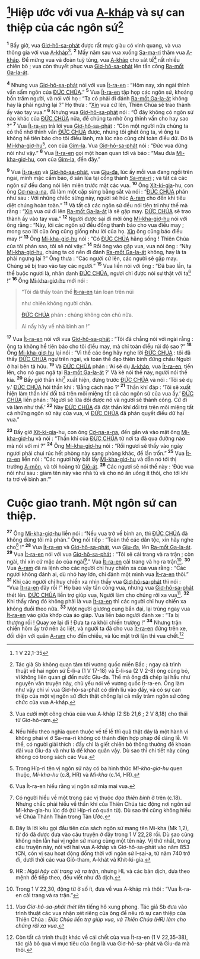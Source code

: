 # [^1@-820dce34-c122-49f5-bcaf-b0c5aed18a18]Hiệp ước với vua [A-kháp]() và sự can thiệp của các ngôn sứ[^1-820dce34-c122-49f5-bcaf-b0c5aed18a18]
<sup><b>1</b></sup> Bấy giờ, vua [Giơ-hô-sa-phát]() được rất mực giàu có vinh quang, và vua thông gia với vua [A-kháp]()[^2-820dce34-c122-49f5-bcaf-b0c5aed18a18]. <sup><b>2</b></sup> Mấy năm sau vua xuống [Sa-ma-ri]() thăm vua [A-kháp](). Để mừng vua và đoàn tuỳ tùng, vua [A-kháp]() cho sát tế[^3-820dce34-c122-49f5-bcaf-b0c5aed18a18] rất nhiều chiên bò ; vua còn thuyết phục vua [Giơ-hô-sa-phát]() lên tấn công [Ra-mốt Ga-la-át]().

<sup><b>4</b></sup> Nhưng vua [Giơ-hô-sa-phát]() nói với vua [Ít-ra-en]() : “Hôm nay, xin ngài thỉnh vấn sấm ngôn của [ĐỨC CHÚA]().” <sup><b>5</b></sup> Vua [Ít-ra-en]() tập họp các ngôn sứ, khoảng bốn trăm người, và nói với họ : “Ta có phải đi đánh [Ra-mốt Ga-la-át]() không hay là phải ngưng lại ?” Họ thưa : “[Xin]() vua cứ lên, Thiên Chúa sẽ trao thành ấy vào tay vua.” <sup><b>6</b></sup> Nhưng vua [Giơ-hô-sa-phát]() nói : “Ở đây không có ngôn sứ nào khác của [ĐỨC CHÚA]() nữa, để chúng ta nhờ ông thỉnh vấn cho hay sao ?” <sup><b>7</b></sup> Vua [Ít-ra-en]() trả lời vua [Giơ-hô-sa-phát]() : “Còn một người nữa chúng ta có thể nhờ thỉnh vấn [ĐỨC CHÚA]() được, nhưng tôi ghét ông ta, vì ông ta không hề tiên báo cho tôi điều lành, mà lúc nào cũng chỉ toàn điều dữ. Đó là [Mi-kha-giơ-hu]()[^5-820dce34-c122-49f5-bcaf-b0c5aed18a18], con của [Gim-la](). Vua [Giơ-hô-sa-phát]() nói : “Đức vua đừng nói như vậy.” <sup><b>8</b></sup> Vua [Ít-ra-en]() gọi một hoạn quan tới và bảo : “Mau đưa [Mi-kha-giơ-hu](), con của [Gim-la](), đến đây.”

<sup><b>9</b></sup> Vua [Ít-ra-en]() và [Giơ-hô-sa-phát](), vua [Giu-đa](), lúc ấy mỗi vua đang ngồi trên ngai, mình mặc cẩm bào, ở sân lúa tại cổng thành [Sa-ma-ri]() ; và tất cả các ngôn sứ đều đang nói liên miên trước mặt các vua. <sup><b>10</b></sup> Ông [Xít-ki-gia]()-hu, con ông [Cơ-na-a-na](), đã làm một cặp sừng bằng sắt và nói : “[ĐỨC CHÚA]() phán như sau : Với những chiếc sừng này, ngươi sẽ húc [A-ram]() cho đến khi tiêu diệt chúng hoàn toàn.” <sup><b>11</b></sup> Và tất cả các ngôn sứ đều nói tiên tri như thế mà rằng : “[Xin]() vua cứ đi lên [Ra-mốt Ga-la-át]() là sẽ gặp may. [ĐỨC CHÚA]() sẽ trao thành ấy vào tay vua.” <sup><b>12</b></sup> Người được sai đi mời ông [Mi-kha-giơ-hu]() nói với ông rằng : “Này, lời các ngôn sứ đều đồng thanh báo cho vua điều may ; mong sao lời của ông cũng giống như lời của họ. [Xin]() ông cũng báo điều may !” <sup><b>13</b></sup> Ông [Mi-kha-giơ-hu]() nói : “Có [ĐỨC CHÚA]() hằng sống ! Thiên Chúa của tôi phán sao, tôi sẽ nói vậy.” <sup><b>14</b></sup> Rồi ông vào gặp vua, vua nói ông : “Này [Mi-kha-giơ-hu](), chúng ta có nên đi đánh [Ra-mốt Ga-la-át]() không, hay là ta phải ngưng lại ?” Ông thưa : “Các người cứ lên, các người sẽ gặp may. Chúng sẽ bị trao vào tay các người.” <sup><b>15</b></sup> Vua liền nói với ông : “Đã bao lần, ta thề buộc ngươi là, nhân danh [ĐỨC CHÚA](), ngươi chỉ được nói sự thật với ta[^6-820dce34-c122-49f5-bcaf-b0c5aed18a18] !” <sup><b>16</b></sup> Ông [Mi-kha-giơ-hu]() mới nói :

> “Tôi đã thấy toàn thể [Ít-ra-en]() tán loạn trên núi
>
> như chiên không người chăn.
>
> [ĐỨC CHÚA]() phán : chúng không còn chủ nữa.
>
> Ai nấy hãy về nhà bình an !”

<sup><b>17</b></sup> Vua [Ít-ra-en]() nói với vua [Giơ-hô-sa-phát]() : “Tôi đã chẳng nói với ngài rằng : ông ta không hề tiên báo cho tôi điều may, mà chỉ toàn điều rủi đó sao ?” <sup><b>18</b></sup> Ông [Mi-kha-giơ-hu]() lại nói : “Vì thế các ông hãy nghe lời [ĐỨC CHÚA]() : tôi đã thấy [ĐỨC CHÚA]() ngự trên ngai, và toàn thể đạo thiên binh đứng chầu Người ở hai bên tả hữu. <sup><b>19</b></sup> Và [ĐỨC CHÚA]() phán : ‘Ai sẽ dụ [A-kháp](), vua [Ít-ra-en](), tiến lên, cho nó gục ngã tại [Ra-mốt Ga-la-át]() ?’ Và kẻ nói thế này, người nói thế kia. <sup><b>20</b></sup> Bấy giờ thần khí[^7-820dce34-c122-49f5-bcaf-b0c5aed18a18] xuất hiện, đứng trước [ĐỨC CHÚA]() và nói : ‘Tôi sẽ dụ y.’ [ĐỨC CHÚA]() hỏi thần khí : ‘Bằng cách nào ?’ <sup><b>21</b></sup> Thần khí đáp : ‘Tôi sẽ xuất hiện làm thần khí dối trá trên môi miệng tất cả các ngôn sứ của vua ấy.’ [ĐỨC CHÚA]() liền phán : ‘Ngươi sẽ lừa dối được nó và ngươi sẽ thành công. Cứ đi và làm như thế.’ <sup><b>22</b></sup> Này [ĐỨC CHÚA]() đã đặt thần khí dối trá trên môi miệng tất cả những ngôn sứ này của vua, vì [ĐỨC CHÚA]() đã phán quyết điều dữ hại vua.”

<sup><b>23</b></sup> Bấy giờ [Xít-ki-gia]()-hu, con ông [Cơ-na-a-na](), đến gần vả vào mặt ông [Mi-kha-giơ-hu]() và nói : “Thần khí của [ĐỨC CHÚA]() từ nơi ta đã qua đường nào mà nói với mi ?” <sup><b>24</b></sup> Ông [Mi-kha-giơ-hu]() nói : “Rồi ngươi sẽ thấy vào ngày ngươi phải chui rúc hết phòng này sang phòng khác, để lẩn trốn.” <sup><b>25</b></sup> Vua [Ít-ra-en]() liền nói : “Các ngươi hãy bắt lấy [Mi-kha-giơ-hu]() và dẫn nó tới thị trưởng [A-môn](), và tới hoàng tử [Giô-át](). <sup><b>26</b></sup> Các ngươi sẽ nói thế này : ‘Đức vua nói như sau : giam tên này vào nhà tù và cho nó ăn uống ít thôi, cho tới khi ta trở về bình an.’”

# Cuộc giao tranh. Một ngôn sứ can thiệp.
<sup><b>27</b></sup> Ông [Mi-kha-giơ-hu]() liền nói : “Nếu vua trở về bình an, thì [ĐỨC CHÚA]() đã không dùng tôi mà phán.” Ông nói tiếp : “Toàn thể các dân tộc, xin hãy nghe cho[^8-820dce34-c122-49f5-bcaf-b0c5aed18a18] !” <sup><b>28</b></sup> Vua [Ít-ra-en]() và [Giơ-hô-sa-phát](), vua [Giu-đa](), lên [Ra-mốt Ga-la-át](). <sup><b>29</b></sup> Vua [Ít-ra-en]() nói với vua [Giơ-hô-sa-phát]() : “Tôi sẽ cải trang và ra trận ; còn ngài, thì xin cứ mặc áo của ngài[^9-820dce34-c122-49f5-bcaf-b0c5aed18a18].” Vua [Ít-ra-en]() cải trang và họ ra trận[^10-820dce34-c122-49f5-bcaf-b0c5aed18a18]. <sup><b>30</b></sup> Vua [A-ram]() đã ra lệnh cho các người chỉ huy chiến xa của vua rằng : “Các ngươi không đánh ai, dù nhỏ hay lớn, chỉ đánh một mình vua [Ít-ra-en]() thôi.” <sup><b>31</b></sup> Khi các người chỉ huy chiến xa nhìn thấy vua [Giơ-hô-sa-phát]() thì nói : “Vua [Ít-ra-en]() đây rồi !” Họ bao vây tấn công vua, nhưng vua [Giơ-hô-sa-phát]() thét lên. [ĐỨC CHÚA]() liền trợ giúp vua, Người làm cho chúng rời xa vua[^11-820dce34-c122-49f5-bcaf-b0c5aed18a18]. <sup><b>32</b></sup> Khi thấy rằng đó không phải là vua [Ít-ra-en]() thì các người chỉ huy chiến xa không đuổi theo nữa. <sup><b>33</b></sup> Một người giương cung bắn đại, lại trúng ngay vua [Ít-ra-en]() vào giữa khớp của áo giáp. Vua liền bảo người đánh xe : “Ta bị thương rồi ! Quay xe lại đi ! Đưa ta ra khỏi chiến trường !” <sup><b>34</b></sup> Nhưng trận chiến hôm ấy trở nên ác liệt, và người ta đã cho vua [Ít-ra-en]() đứng trên xe, đối diện với quân [A-ram]() cho đến chiều, và lúc mặt trời lặn thì vua chết.[^12-820dce34-c122-49f5-bcaf-b0c5aed18a18]

[^1-820dce34-c122-49f5-bcaf-b0c5aed18a18]: Tác giả Sb không quan tâm tới vương quốc miền Bắc ; ngay cả trình thuật về hai ngôn sứ Ê-li-a (1 V 17-18) và Ê-li-sa (2 V 2-8) ông cũng bỏ, vì không liên quan gì đến nước Giu-đa. Thế mà ông đã chép lại hầu như nguyên văn truyện này, chủ yếu nói về vương quốc Ít-ra-en. Ông làm như vậy chỉ vì vua Giơ-hô-sa-phát có dính líu vào đấy, và có sự can thiệp của một vị ngôn sứ đích thật chống lại cả mấy trăm ngôn sứ công chức của vua A-kháp.
[^2-820dce34-c122-49f5-bcaf-b0c5aed18a18]: Vua cưới một công chúa của vua A-kháp (2 Sb 21,6 ; 2 V 8,18) cho thái tử Giơ-hô-ram.
[^3-820dce34-c122-49f5-bcaf-b0c5aed18a18]: Nếu hiểu theo nghĩa quen thuộc về tế lễ thì quả thật đây là một hành vi không phải vì ở Sa-ma-ri không có thánh điện hợp pháp để dâng lễ. Vì thế, có người giải thích : đấy chỉ là giết chiên bò thông thường để khoản đãi vua Giu-đa và như là để khao quân vậy. Dù sao thì chi tiết này cũng không có trong sách các Vua.
[^5-820dce34-c122-49f5-bcaf-b0c5aed18a18]: Trong Híp-ri tên vị ngôn sứ này có ba hình thức *Mi-kha-giơ-hu* quen thuộc, *Mi-kha-hu* (c.8, HR) và *Mi-kha* (c.14, HR).
[^6-820dce34-c122-49f5-bcaf-b0c5aed18a18]: Vua Ít-ra-en hiểu rằng vị ngôn sứ mỉa mai vua.
[^7-820dce34-c122-49f5-bcaf-b0c5aed18a18]: Có người hiểu về một trong các vị thuộc *đạo thiên binh* ở trên (c.18). Nhưng chắc phải hiểu về thần khí của Thiên Chúa tác động nơi ngôn sứ Mi-kha-gia-hu lúc đó (từ Híp-ri có quán từ). Dù sao thì cũng không hiểu về Chúa Thánh Thần trong Tân Ước.
[^8-820dce34-c122-49f5-bcaf-b0c5aed18a18]: Đây là lời kêu gọi đầu tiên của sách ngôn sứ mang tên Mi-kha (Mk 1,2), từ đó đã được đưa vào câu truyện ở đây trong 1 V 22,28 rồi. Dù sao cũng không nên lẫn hai vị ngôn sứ mang cùng một tên này. Vị thứ nhất, trong câu truyện này, nói với hai vua A-kháp và Giơ-hô-sa-phát vào năm 853 tCN, còn vị sau hoạt động đồng thời với ngôn sứ I-sai-a, từ năm 740 trở đi, dưới thời các vua Giô-tham, A-khát và Khít-ki-gia.
[^9-820dce34-c122-49f5-bcaf-b0c5aed18a18]: HR : *Ngài hãy cải trang và ra trận*, nhưng HL và các bản dịch, dựa theo mệnh đề tiếp theo, đều viết như đã dịch.
[^10-820dce34-c122-49f5-bcaf-b0c5aed18a18]: Trong 1 V 22,30, động từ ở số ít, đưa về vua A-kháp mà thôi : “Vua Ít-ra-en cải trang và ra trận.”
[^11-820dce34-c122-49f5-bcaf-b0c5aed18a18]: *Vua Giơ-hô-sa-phát thét lên* tiếng hô xung phong. Tác giả Sb đưa vào trình thuật các vua nhận xét riêng của ông để nêu rõ sự can thiệp của Thiên Chúa : *Đức Chúa liền trợ giúp vua, và Thiên Chúa (HR) làm cho chúng rời xa vua*.
[^12-820dce34-c122-49f5-bcaf-b0c5aed18a18]: Còn tất cả trình thuật khác về cái chết của vua Ít-ra-en (1 V 22,35-38), tác giả bỏ qua vì mục tiêu của ông là vua Giơ-hô-sa-phát và Giu-đa mà thôi.
[^1@-820dce34-c122-49f5-bcaf-b0c5aed18a18]: 1 V 22,1-35